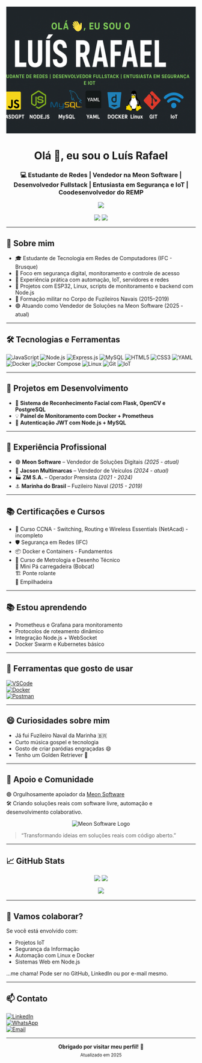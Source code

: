<p align="center">
  <img src="https://github.com/luisrafael1207/luisrafael1207/blob/main/file_00000000edac622faccad6a42bccd1b4%20(2).png?raw=true" alt="Banner Luís Rafael" />
</p>

<h1 align="center">Olá 👋, eu sou o Luís Rafael</h1>
<h3 align="center">💻 Estudante de Redes | Vendedor na Meon Software | Desenvolvedor Fullstack | Entusiasta em Segurança e IoT | Coodesenvolvedor do REMP</h3>

<p align="center">
  <img src="https://readme-typing-svg.herokuapp.com?font=Fira+Code&pause=1000&color=00F793&center=true&vCenter=true&width=440&lines=Estudante+no+IFC+Brusque;Vendedor+na+Meon+Software;Programador+JS+com+projetos+práticos;Projetos+com+ESP32+e+IoT;Segurança+de+Redes+e+Monitoramento;Aberto+a+novas+oportunidades!" />
</p>

<p align="center">
  <img src="https://img.shields.io/badge/Disponível%20para-Oportunidades-green" />
  <img src="https://img.shields.io/badge/Estudando-Redes%20Sem%20Fio-blue" />
</p>

---

## 🧠 Sobre mim

- 🎓 Estudante de Tecnologia em Redes de Computadores (IFC - Brusque)  
- 🔐 Foco em segurança digital, monitoramento e controle de acesso  
- 🔧 Experiência prática com automação, IoT, servidores e redes  
- 🚀 Projetos com ESP32, Linux, scripts de monitoramento e backend com Node.js  
- 🧰 Formação militar no Corpo de Fuzileiros Navais (2015–2019)  
- 🟣 Atuando como Vendedor de Soluções na Meon Software (2025 - atual)  

---

## 🛠️ Tecnologias e Ferramentas

![JavaScript](https://img.shields.io/badge/-JavaScript-F7DF1E?style=flat-square&logo=javascript&logoColor=black)
![Node.js](https://img.shields.io/badge/-Node.js-339933?style=flat-square&logo=node.js&logoColor=white)
![Express.js](https://img.shields.io/badge/-Express.js-000000?style=flat-square&logo=express&logoColor=white)
![MySQL](https://img.shields.io/badge/-MySQL-4479A1?style=flat-square&logo=mysql&logoColor=white)
![HTML5](https://img.shields.io/badge/-HTML5-E34F26?style=flat-square&logo=html5&logoColor=white)
![CSS3](https://img.shields.io/badge/-CSS3-1572B6?style=flat-square&logo=css3)
![YAML](https://img.shields.io/badge/-YAML-000000?style=flat-square&logo=yaml&logoColor=white)
![Docker](https://img.shields.io/badge/-Docker-2496ED?style=flat-square&logo=docker&logoColor=white)
![Docker Compose](https://img.shields.io/badge/-Docker%20Compose-1488C6?style=flat-square&logo=docker&logoColor=white)
![Linux](https://img.shields.io/badge/-Linux-FCC624?style=flat-square&logo=linux&logoColor=black)
![Git](https://img.shields.io/badge/-Git-F05032?style=flat-square&logo=git&logoColor=white)
![IoT](https://img.shields.io/badge/-IoT-blue?style=flat-square&logo=raspberrypi&logoColor=white)

---

## 🚧 Projetos em Desenvolvimento

- 🎯 **Sistema de Reconhecimento Facial com Flask, OpenCV e PostgreSQL**  
- 💡 **Painel de Monitoramento com Docker + Prometheus**  
- 🔐 **Autenticação JWT com Node.js + MySQL**  

---

## 💼 Experiência Profissional

- 🟣 **Meon Software** – Vendedor de Soluções Digitais *(2025 - atual)*  
- 🚗 **Jacson Multimarcas** – Vendedor de Veículos *(2024 - atual)*  
- 🏭 **ZM S.A.** – Operador Prensista *(2021 - 2024)*  
- ⚓ **Marinha do Brasil** – Fuzileiro Naval *(2015 - 2019)*  

---

## 📚 Certificações e Cursos

- 📜 Curso CCNA - Switching, Routing e Wireless Essentials (NetAcad) - incompleto  
- 🛡 Segurança em Redes (IFC)  
- 📦 Docker e Containers - Fundamentos  
- 📘 Curso de Metrologia e Desenho Técnico  
🚜 Mini Pá carregadeira (Bobcat)  
🏗️ Ponte rolante  
🚜 Empilhadeira  

---

## 📚 Estou aprendendo

- Prometheus e Grafana para monitoramento  
- Protocolos de roteamento dinâmico  
- Integração Node.js + WebSocket  
- Docker Swarm e Kubernetes básico  

---

## 🔧 Ferramentas que gosto de usar

[![VSCode](https://img.shields.io/badge/Editor-VSCode-blue?logo=visualstudiocode)](https://code.visualstudio.com/)  
[![Docker](https://img.shields.io/badge/Container-Docker-blue?logo=docker)](https://www.docker.com/)  
[![Postman](https://img.shields.io/badge/API-Postman-orange?logo=postman)](https://www.postman.com/)  

---

## 😄 Curiosidades sobre mim

- Já fui Fuzileiro Naval da Marinha 🇧🇷  
- Curto música gospel e tecnologia  
- Gosto de criar paródias engraçadas 😄  
- Tenho um Golden Retriever 🐶  

---

## 🤝 Apoio e Comunidade

🟣 Orgulhosamente apoiador da [Meon Software](https://github.com/Meon-Software)  
🛠 Criando soluções reais com software livre, automação e desenvolvimento colaborativo.

<p align="center">
  <img src="https://github.com/Meon-Software.png" alt="Meon Software Logo" width="120"/>
</p>

> “Transformando ideias em soluções reais com código aberto.”

---

## 📈 GitHub Stats

<p align="center">
  <img src="https://github-readme-stats.vercel.app/api?username=luisrafael1207&show_icons=true&theme=tokyonight" />
  <img src="https://github-readme-streak-stats.herokuapp.com/?user=luisrafael1207&theme=tokyonight" />
</p>

<p align="center">
  <img src="https://github-readme-stats.vercel.app/api/top-langs/?username=luisrafael1207&layout=compact&theme=tokyonight" />
</p>

---

## 🤝 Vamos colaborar?

Se você está envolvido com:  
- Projetos IoT  
- Segurança da Informação  
- Automação com Linux e Docker  
- Sistemas Web em Node.js  

...me chama! Pode ser no GitHub, LinkedIn ou por e-mail mesmo.

---

## 📫 Contato

[![LinkedIn](https://img.shields.io/badge/LinkedIn-blue?style=flat&logo=linkedin)](https://linkedin.com/in/luís-rafael-9376351b6)  
[![WhatsApp](https://img.shields.io/badge/WhatsApp-Contate--me-brightgreen?logo=whatsapp)](https://wa.me/5591992754632)  
[![Email](https://img.shields.io/badge/Email-luisrafael12074811@gmail.com-red?logo=gmail)](mailto:luisrafael12074811@gmail.com)

---

<p align="center">
  <b>Obrigado por visitar meu perfil!</b> 🙌<br/>
  <sub>Atualizado em 2025</sub>
</p>
